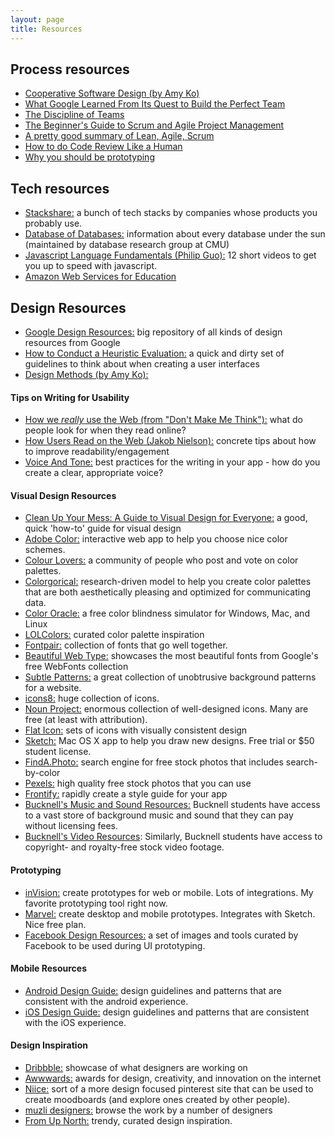 ```yaml
---
layout: page
title: Resources
---
```


## Process resources
- [Cooperative Software Design (by Amy Ko)](http://faculty.washington.edu/ajko/books/cooperative-software-development/)
- [What Google Learned From Its Quest to Build the Perfect Team](https://www.nytimes.com/2016/02/28/magazine/what-google-learned-from-its-quest-to-build-the-perfect-team.html?mcubz=3&_r=0)
- [The Discipline of Teams](https://courses.cs.washington.edu/courses/cse440/15au/readings/DisciplineOfTeams-KatzenbachSmith.htm)
- [The Beginner's Guide to Scrum and Agile Project Management](https://blog.trello.com/beginners-guide-scrum-and-agile-project-management)
- [A pretty good summary of Lean, Agile, Scrum](https://medium.com/@takeshi.yoshida/a-pretty-good-summary-of-lean-agile-scrum-168cf123748)
- [How to do Code Review Like a Human](https://mtlynch.io/human-code-reviews-1/)
- [Why you should be prototyping](https://medium.com/@rachelbinx/why-you-should-be-prototyping-e4f7d55a6848)


## Tech resources
- [Stackshare:](https://stackshare.io/stacks) a bunch of tech stacks by companies whose products you probably use.
- [Database of Databases:](https://dbdb.io/) information about every database under the sun (maintained by database research group at CMU)
- [Javascript Language Fundamentals (Philip Guo):](http://pgbovine.net/javascript-language-fundamentals.htm) 12 short videos to get you up to speed with javascript.
- [Amazon Web Services for Education](http://dps.bucknell.edu/2015/11/30/amazon-web-services-and-aws-educate-2/)

## Design Resources
- [Google Design Resources:](https://design.google/resources/) big repository of all kinds of design resources from Google
- [How to Conduct a Heuristic Evaluation:](https://www.interaction-design.org/literature/article/heuristic-evaluation-how-to-conduct-a-heuristic-evaluation?utm_source=facebook&utm_medium=sm)
a quick and dirty set of guidelines to think about when creating a user interfaces
- [Design Methods (by Amy Ko):](http://faculty.washington.edu/ajko/books/design-methods/)

#### Tips on Writing for Usability
- [How we _really_ use the Web (from "Don't Make Me Think"):](http://www.sensible.com/chapter.html) what do people look for when they read online?
- [How Users Read on the Web (Jakob Nielson):](https://www.nngroup.com/articles/how-users-read-on-the-web/) concrete tips about how to improve readability/engagement
- [Voice And Tone:](http://voiceandtone.com/) best practices for the writing in your app - how do you create a clear, appropriate voice?

#### Visual Design Resources
- [Clean Up Your Mess: A Guide to Visual Design for Everyone:](http://www.visualmess.com/) a good, quick 'how-to' guide for visual design
- [Adobe Color:](https://color.adobe.com/create/color-wheel/) interactive web app to help you choose nice color schemes.
- [Colour Lovers:](http://www.colourlovers.com/) a community of people who post and vote on color palettes.
- [Colorgorical:](http://vrl.cs.brown.edu/color) research-driven model to help you create color palettes that are both aesthetically pleasing and optimized for communicating data.
- [Color Oracle:](http://colororacle.org/) a free color blindness simulator for Windows, Mac, and Linux
- [LOLColors:](http://www.lolcolors.com/) curated color palette inspiration
- [Fontpair:](http://fontpair.co/) collection of fonts that go well together.
- [Beautiful Web Type:](https://beautifulwebtype.com) showcases the most beautiful fonts from Google's free WebFonts collection
- [Subtle Patterns:](http://subtlepatterns.com/) a great collection of unobtrusive background patterns for a website.
- [icons8:](https://icons8.com/) huge collection of icons.
- [Noun Project:](https://thenounproject.com/) enormous collection of well-designed icons. Many are free (at least with attribution).
- [Flat Icon:](http://www.flaticon.com/) sets of icons with visually consistent design
- [Sketch:](https://www.sketchapp.com/) Mac OS X app to help you draw new designs. Free trial or $50 student license.  
- [FindA.Photo:](http://finda.photo/) search engine for free stock photos that includes search-by-color
- [Pexels:](https://www.pexels.com/) high quality free stock photos that you can use
- [Frontify:](https://frontify.com/styleguide) rapidly create a style guide for your app
- [Bucknell's Music and Sound Resources:](http://researchbysubject.bucknell.edu/c.php?g=89792&p=579601) Bucknell students have access to a vast store of background music and sound that they can pay without licensing fees.
- [Bucknell's Video Resources](http://researchbysubject.bucknell.edu/c.php?g=89792&p=579600): Similarly, Bucknell students have access to copyright- and royalty-free stock video footage.

#### Prototyping
- [inVision:](http://www.invisionapp.com/) create prototypes for web or mobile. Lots of integrations. My favorite prototyping tool right now.
- [Marvel:](https://marvelapp.com/) create desktop and mobile prototypes. Integrates with Sketch. Nice free plan.
- [Facebook Design Resources:](http://facebook.github.io/design/) a set of images and tools curated by Facebook to be used during UI prototyping.

#### Mobile Resources
- [Android Design Guide:](http://developer.android.com/design/index.html) design guidelines and patterns that are consistent with the android experience.
- [iOS Design Guide:](https://developer.apple.com/library/ios/documentation/UserExperience/Conceptual/MobileHIG/) design guidelines and patterns that are consistent with the iOS experience.

#### Design Inspiration
- [Dribbble:](https://dribbble.com/) showcase of what designers are working on
- [Awwwards:](http://www.awwwards.com/) awards for design, creativity, and innovation on the internet
- [Niice:](https://niice.co/) sort of a more design focused pinterest site that can be used to create moodboards (and explore ones created by other people).
- [muzli designers:](http://designers.muz.li/) browse the work by a number of designers
- [From Up North:](https://fromupnorth.com/) trendy, curated design inspiration.
